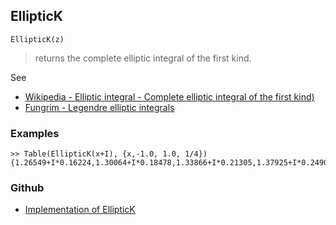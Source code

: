 ## EllipticK

```
EllipticK(z)
```

> returns the complete elliptic integral of the first kind. 
   

See
* [Wikipedia - Elliptic integral - Complete elliptic integral of the first kind)](https://en.wikipedia.org/wiki/Elliptic_integral#Complete_elliptic_integral_of_the_first_kind)
* [Fungrim - Legendre elliptic integrals](http://fungrim.org/topic/Legendre_elliptic_integrals/)

### Examples

```
>> Table(EllipticK(x+I), {x,-1.0, 1.0, 1/4})
{1.26549+I*0.16224,1.30064+I*0.18478,1.33866+I*0.21305,1.37925+I*0.24904,1.42127+I*0.29538,1.46203+I*0.35524,1.49611+I*0.43136,1.51493+I*0.52354,1.50924+I*0.62515}
```

### Github

* [Implementation of EllipticK](https://github.com/axkr/symja_android_library/blob/master/symja_android_library/matheclipse-core/src/main/java/org/matheclipse/core/builtin/EllipticIntegrals.java#L649) 
